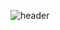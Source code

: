 ![header](https://capsule-render.vercel.app/api?type=soft&color=auto&height=150&section=header&text=sunheeKim&fontSize=70&animation=twinkling)


<!--
**iris-starry/iris-starry** is a ✨ _special_ ✨ repository because its `README.md` (this file) appears on your GitHub profile.

Here are some ideas to get you started:

- 🔭 I’m currently working on ...
- 🌱 I’m currently learning ...
- 👯 I’m looking to collaborate on ...
- 🤔 I’m looking for help with ...
- 💬 Ask me about ...
- 📫 How to reach me: ...
- 😄 Pronouns: ...
- ⚡ Fun fact: ...
-->
